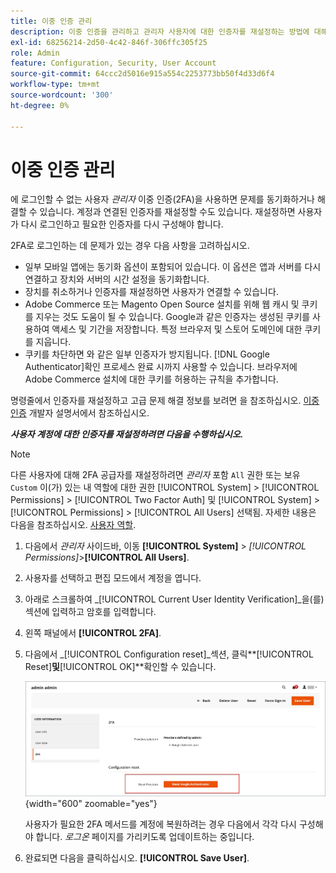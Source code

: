 ```yaml
---
title: 이중 인증 관리
description: 이중 인증을 관리하고 관리자 사용자에 대한 인증자를 재설정하는 방법에 대해 알아봅니다.
exl-id: 68256214-2d50-4c42-846f-306ffc305f25
role: Admin
feature: Configuration, Security, User Account
source-git-commit: 64ccc2d5016e915a554c2253773bb50f4d33d6f4
workflow-type: tm+mt
source-wordcount: '300'
ht-degree: 0%

---
```


# 이중 인증 관리

에 로그인할 수 없는 사용자 _관리자_ 이중 인증(2FA)을 사용하면 문제를 동기화하거나 해결할 수 있습니다. 계정과 연결된 인증자를 재설정할 수도 있습니다. 재설정하면 사용자가 다시 로그인하고 필요한 인증자를 다시 구성해야 합니다.

2FA로 로그인하는 데 문제가 있는 경우 다음 사항을 고려하십시오.

- 일부 모바일 앱에는 동기화 옵션이 포함되어 있습니다. 이 옵션은 앱과 서버를 다시 연결하고 장치와 서버의 시간 설정을 동기화합니다.
- 장치를 취소하거나 인증자를 재설정하면 사용자가 연결할 수 있습니다.
- Adobe Commerce 또는 Magento Open Source 설치를 위해 웹 캐시 및 쿠키를 지우는 것도 도움이 될 수 있습니다. Google과 같은 인증자는 생성된 쿠키를 사용하여 액세스 및 기간을 저장합니다. 특정 브라우저 및 스토어 도메인에 대한 쿠키를 지웁니다.
- 쿠키를 차단하면 와 같은 일부 인증자가 방지됩니다. [!DNL Google Authenticator]확인 프로세스 완료 시까지 사용할 수 있습니다. 브라우저에 Adobe Commerce 설치에 대한 쿠키를 허용하는 규칙을 추가합니다.

명령줄에서 인증자를 재설정하고 고급 문제 해결 정보를 보려면 을 참조하십시오. [이중 인증](https://developer.adobe.com/commerce/testing/functional-testing-framework/two-factor-authentication/) 개발자 설명서에서 참조하십시오.

**_사용자 계정에 대한 인증자를 재설정하려면 다음을 수행하십시오._**

>[!NOTE]
>
>다른 사용자에 대해 2FA 공급자를 재설정하려면 _관리자_ 포함 `All` 권한 또는 보유 `Custom` 이(가) 있는 내 역할에 대한 권한 [!UICONTROL System] > [!UICONTROL Permissions] > [!UICONTROL Two Factor Auth] 및 [!UICONTROL System] > [!UICONTROL Permissions] > [!UICONTROL All Users] 선택됨. 자세한 내용은 다음을 참조하십시오. [사용자 역할](permissions-user-roles.md).

1. 다음에서 _관리자_ 사이드바, 이동 **[!UICONTROL System]** > _[!UICONTROL Permissions]_>**[!UICONTROL All Users]**.

1. 사용자를 선택하고 편집 모드에서 계정을 엽니다.

1. 아래로 스크롤하여 _[!UICONTROL Current User Identity Verification]_을(를) 섹션에 입력하고 암호를 입력합니다.

1. 왼쪽 패널에서 **[!UICONTROL 2FA]**.

1. 다음에서 _[!UICONTROL Configuration reset]_섹션, 클릭&#x200B;**[!UICONTROL Reset]**및&#x200B;**[!UICONTROL OK]**확인할 수 있습니다.

   ![사용자 계정 - 2FA 활성화](./assets/admin-2fa-config-reset-providers.png){width="600" zoomable="yes"}

   사용자가 필요한 2FA 메서드를 계정에 복원하려는 경우 다음에서 각각 다시 구성해야 합니다. _로그온_ 페이지를 가리키도록 업데이트하는 중입니다.

1. 완료되면 다음을 클릭하십시오. **[!UICONTROL Save User]**.
